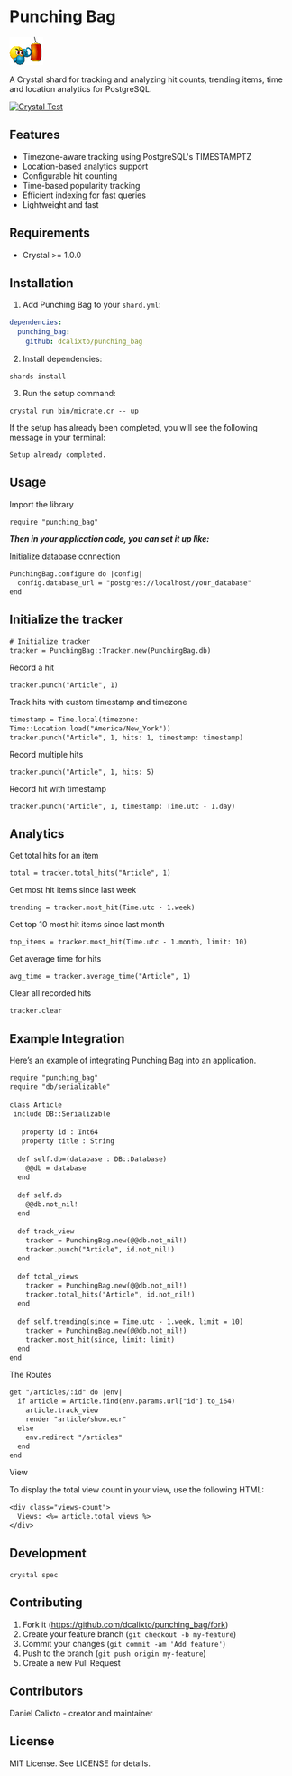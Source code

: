 # Punching Bag

![Punch Bag](./src/punching-bag.gif)

A Crystal shard for tracking and analyzing hit counts, trending items, time and location analytics for PostgreSQL.

[![Crystal Test](https://github.com/dcalixto/punching_bag/actions/workflows/crystal-test.yml/badge.svg?branch=master)](https://github.com/dcalixto/punching_bag/actions/workflows/crystal-test.yml)

## Features

- Timezone-aware tracking using PostgreSQL's TIMESTAMPTZ
- Location-based analytics support
- Configurable hit counting
- Time-based popularity tracking
- Efficient indexing for fast queries
- Lightweight and fast

## Requirements

- Crystal >= 1.0.0

## Installation

1. Add Punching Bag to your `shard.yml`:

```yaml
dependencies:
  punching_bag:
    github: dcalixto/punching_bag
```

2. Install dependencies:

```crystal
shards install
```

3. Run the setup command:

```crystal
crystal run bin/micrate.cr -- up
```

If the setup has already been completed, you will see the following message in your terminal:

```crystal
Setup already completed.
```

## Usage

Import the library

```crystal
require "punching_bag"
```

**_Then in your application code, you can set it up like:_**

Initialize database connection

```crystal
PunchingBag.configure do |config|
  config.database_url = "postgres://localhost/your_database"
end
```

## Initialize the tracker

```crystal
# Initialize tracker
tracker = PunchingBag::Tracker.new(PunchingBag.db)
```

Record a hit

```crystal
tracker.punch("Article", 1)
```

Track hits with custom timestamp and timezone

```crystal
timestamp = Time.local(timezone: Time::Location.load("America/New_York"))
tracker.punch("Article", 1, hits: 1, timestamp: timestamp)
```

Record multiple hits

```crystal
tracker.punch("Article", 1, hits: 5)
```

Record hit with timestamp

```crystal
tracker.punch("Article", 1, timestamp: Time.utc - 1.day)
```

## Analytics

Get total hits for an item

```crystal
total = tracker.total_hits("Article", 1)
```

Get most hit items since last week

```crystal
trending = tracker.most_hit(Time.utc - 1.week)
```

Get top 10 most hit items since last month

```crystal
top_items = tracker.most_hit(Time.utc - 1.month, limit: 10)
```

Get average time for hits

```crystal
avg_time = tracker.average_time("Article", 1)
```

Clear all recorded hits

```crystal
tracker.clear
```

## Example Integration

Here’s an example of integrating Punching Bag into an application.

```crystal
require "punching_bag"
require "db/serializable"

class Article
 include DB::Serializable

   property id : Int64
   property title : String

  def self.db=(database : DB::Database)
    @@db = database
  end

  def self.db
    @@db.not_nil!
  end

  def track_view
    tracker = PunchingBag.new(@@db.not_nil!)
    tracker.punch("Article", id.not_nil!)
  end

  def total_views
    tracker = PunchingBag.new(@@db.not_nil!)
    tracker.total_hits("Article", id.not_nil!)
  end

  def self.trending(since = Time.utc - 1.week, limit = 10)
    tracker = PunchingBag.new(@@db.not_nil!)
    tracker.most_hit(since, limit: limit)
  end
end

```

The Routes

```crystal
get "/articles/:id" do |env|
  if article = Article.find(env.params.url["id"].to_i64)
    article.track_view
    render "article/show.ecr"
  else
    env.redirect "/articles"
  end
end
```

View

To display the total view count in your view, use the following HTML:

```crystal
<div class="views-count">
  Views: <%= article.total_views %>
</div>
```

## Development

```crystal
crystal spec
```

## Contributing

1. Fork it (https://github.com/dcalixto/punching_bag/fork)
2. Create your feature branch (`git checkout -b my-feature`)
3. Commit your changes (`git commit -am 'Add feature'`)
4. Push to the branch (`git push origin my-feature`)
5. Create a new Pull Request

## Contributors

Daniel Calixto - creator and maintainer

## License

MIT License. See LICENSE for details.

